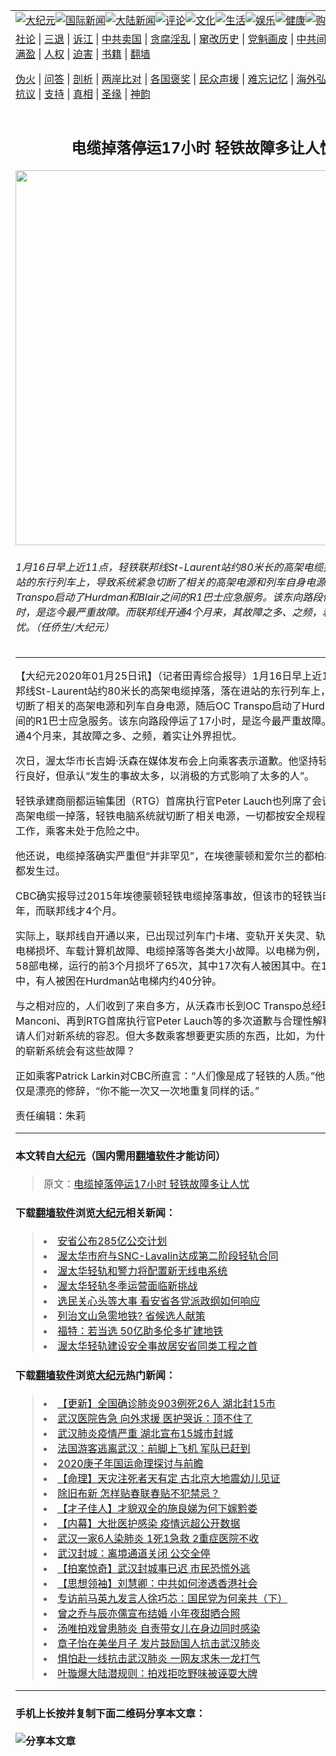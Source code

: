 <a name="1" id="1" target="_blank"></a><span id="1"></span>
<table border="0"><tr><td colspan="2" VALIGN=TOP><a href="https://github.com/jvzcdz2791/djy/blob/master/gb/nsc413.md#1"><img src="https://raw.githubusercontent.com/jvzcdz2791/www/master/t/djy/1.jpg" title="大纪元"></a><a href="https://github.com/jvzcdz2791/djy/blob/master/gb/n24hr.md#1"><img src="https://raw.githubusercontent.com/jvzcdz2791/www/master/t/djy/3.jpg" title="国际新闻"></a><a href="https://github.com/jvzcdz2791/djy/blob/master/gb/nsc413.md#1"><img src="https://raw.githubusercontent.com/jvzcdz2791/www/master/t/djy/4.jpg" title="大陆新闻"></a><a href="https://github.com/jvzcdz2791/djy/blob/master/gb/news392.md#1"><img src="https://raw.githubusercontent.com/jvzcdz2791/www/master/t/djy/5.jpg" title="评论"></a><a href="https://github.com/jvzcdz2791/djy/blob/master/gb/news2007.md#1"><img src="https://raw.githubusercontent.com/jvzcdz2791/www/master/t/djy/6.jpg" title="文化"></a><a href="https://github.com/jvzcdz2791/djy/blob/master/gb/news2008.md#1"><img src="https://raw.githubusercontent.com/jvzcdz2791/www/master/t/djy/7.jpg" title="生活"></a><a href="https://github.com/jvzcdz2791/djy/blob/master/gb/ncyule.md#1"><img src="https://raw.githubusercontent.com/jvzcdz2791/www/master/t/djy/8.jpg" title="娱乐"></a><a href="https://github.com/jvzcdz2791/djy/blob/master/gb/nsc1002.md#1"><img src="https://raw.githubusercontent.com/jvzcdz2791/www/master/t/djy/9.jpg" title="健康"><a href="https://www.youlucky.com"><img src="https://raw.githubusercontent.com/jvzcdz2791/www/master/t/djy/10.jpg" title="购物"></a><a href="https://donate.epochtimes.com/?utm_medium=epochtimes&utm_source=referral&utm_campaign=donate_button_djyarticleheader"><img src="https://raw.githubusercontent.com/jvzcdz2791/www/master/t/djy/12.jpg" title="捐款"></a></td></tr>
<tr><td colspan="2" VALIGN=TOP><a target="_blank" href="https://github.com/jvzcdz2791/djy/blob/master/gb/9p.md#1">社论</a> | <a target="_blank" href="https://github.com/jvzcdz2791/djy/blob/master/gb/nf5657.md#1">三退</a> | <a target="_blank" href="https://github.com/jvzcdz2791/djy/blob/master/gb/nf6123.md#1">诉江</a> | <a target="_blank" href="https://github.com/jvzcdz2791/djy/blob/master/gb/nf1176117.md#1">中共卖国</a> | <a target="_blank" href="https://github.com/jvzcdz2791/djy/blob/master/gb/nf5773.md#1">贪腐淫乱</a> | <a target="_blank" href="https://github.com/jvzcdz2791/djy/blob/master/gb/nf1176115.md#1">窜改历史</a> | <a target="_blank" href="https://github.com/jvzcdz2791/djy/blob/master/gb/nf1176107.md#1">党魁画皮</a> | <a target="_blank" href="https://github.com/jvzcdz2791/djy/blob/master/gb/nf1320400.md#1">中共间谍</a> | <a target="_blank" href="https://github.com/jvzcdz2791/djy/blob/master/gb/nf1176114.md#1">破坏传统</a> | <a target="_blank" href="https://github.com/jvzcdz2791/djy/blob/master/gb/nf5287.md#1">恶贯满盈</a> | <a target="_blank" href="https://github.com/jvzcdz2791/djy/blob/master/gb/ncid278.md#1">人权</a> | <a target="_blank" href="https://github.com/jvzcdz2791/djy/blob/master/gb/nf1176111.md#1">迫害</a> | <a target="_blank" href="https://github.com/jvzcdz2791/djy/blob/master/gb/nf1235328.md#1">书籍</a> | <a target="_blank" href="https://github.com/jvzcdz2791/www/blob/master/README.md?zsrh#1">翻墙</a></p><p><a target="_blank" href="https://github.com/jvzcdz2791/djy/blob/master/gb/nf5562.md#1">伪火</a> | <a target="_blank" href="https://github.com/jvzcdz2791/djy/blob/master/gb/nf4378.md#1">问答</a> | <a target="_blank" href="https://github.com/jvzcdz2791/djy/blob/master/gb/nf5792.md#1">剖析</a> | <a target="_blank" href="https://github.com/jvzcdz2791/djy/blob/master/gb/nf5735.md#1">两岸比对</a> | <a target="_blank" href="https://github.com/jvzcdz2791/djy/blob/master/gb/nf6119.md#1">各国褒奖</a> | <a target="_blank" href="https://github.com/jvzcdz2791/djy/blob/master/gb/nf6120.md#1">民众声援</a> | <a target="_blank" href="https://github.com/jvzcdz2791/djy/blob/master/gb/nf1188594.md#1">难忘记忆</a> | <a target="_blank" href="https://github.com/jvzcdz2791/djy/blob/master/gb/nf3180.md#1">海外弘传</a> | <a target="_blank" href="https://github.com/jvzcdz2791/djy/blob/master/gb/nf5410.md#1">万人上访</a> | <a target="_blank" href="https://github.com/jvzcdz2791/ntdtv/blob/master/gb/prog1530_1.md#1">和平抗议</a> | <a target="_blank" href="https://github.com/jvzcdz2791/djy/blob/master/gb/nf4386.md#1">支持</a> | <a target="_blank" href="https://github.com/jvzcdz2791/djy/blob/master/gb/nf4389.md#1">真相</a> | <a target="_blank" href="https://github.com/jvzcdz2791/djy/blob/master/gb/nf5790.md#1">圣缘</a> | <a target="_blank" href="https://github.com/jvzcdz2791/djy/blob/master/gb/nf4786.md#1">神韵</a></td></tr>
<tr><td VALIGN=TOP width="626"><h2 align=center>电缆掉落停运17小时 轻铁故障多让人忧</h2>
<img width="600" src="https://i.epochtimes.com/assets/uploads/2020/01/light-rail-Jonathan-right-600x400.jpg" />
<h6>1月16日早上近11点，轻铁联邦线St-Laurent站约80米长的高架电缆掉落，落在进站的东行列车上，导致系统紧急切断了相关的高架电源和列车自身电源，随后OC Transpo启动了Hurdman和Blair之间的R1巴士应急服务。该东向路段停运了17小时，是迄今最严重故障。而联邦线开通4个月来，其故障之多、之频，着实让外界担忧。（任侨生/大纪元）
</h6>
<hr>
<p>【大纪元2020年01月25日讯】（记者田青综合报导）1月16日早上近11点，轻铁联邦线St-Laurent站约80米长的高架电缆掉落，落在进站的东行列车上，导致系统紧急切断了相关的高架电源和列车自身电源，随后OC Transpo启动了Hurdman和Blair之间的R1巴士应急服务。该东向路段停运了17小时，是迄今最严重故障。而联邦线开通4个月来，其故障之多、之频，着实让外界担忧。</p>
<p>次日，渥太华市长吉姆·沃森在媒体发布会上向乘客表示道歉。他坚持轻铁系统总体运行良好，但承认“发生的事故太多，以消极的方式影响了太多的人”。</p>
<p>轻铁承建商丽都运输集团（RTG）首席执行官Peter Lauch也列席了会议。他表示，高架电缆一掉落，轻铁电脑系统就切断了相关电源，一切都按安全规程所预期的那样工作，乘客未处于危险之中。</p>
<p>他还说，电缆掉落确实严重但“并非罕见”，在埃德蒙顿和爱尔兰的都柏林等其它城市都发生过。</p>
<p>CBC确实报导过2015年埃德蒙顿轻铁电缆掉落事故，但该市的轻铁当时已运行了40年，而联邦线才4个月。</p>
<p>实际上，联邦线自开通以来，已出现过列车门卡堵、变轨开关失灵、轨道焊缝开裂、电梯损坏、车载计算机故障、电缆掉落等各类大小故障。以电梯为例，联邦线站内共58部电梯，运行的前3个月损坏了65次，其中17次有人被困其中。在16日的混乱中，有人被困在Hurdman站电梯内约40分钟。</p>
<p>与之相对应的，人们收到了来自多方，从沃森市长到OC Transpo总经理John Manconi、再到RTG首席执行官Peter Lauch等的多次道歉与合理性解释，他们都恳请人们对新系统的容忍。但大多数乘客想要更实质的东西，比如，为什么投入逾20亿的崭新系统会有这些故障？</p>
<p>正如乘客Patrick Larkin对CBC所直言：“人们像是成了轻铁的人质。”他认为那些道歉仅是漂亮的修辞，“你不能一次又一次地重复同样的话。”</p>
<p>责任编辑：朱莉</p>

<hr>

#### 本文转自<a href="https://www.epochtimes.com">大纪元</a>（国内需用<a href="https://git.io/JesJV">翻墙软件</a>才能访问）
> 原文：<a href="https://www.epochtimes.com/gb/20/1/24/n11819220.htm">电缆掉落停运17小时 轻铁故障多让人忧</a>


#### 下载<a href="https://git.io/JesJV">翻墙软件</a>浏览<a href="https://www.epochtimes.com">大纪元</a>相关新闻：
> <li><a href="https://www.epochtimes.com/gb/19/4/10/n11177330.htm">安省公布285亿公交计划</a></li>
> <li><a href="https://www.epochtimes.com/gb/19/4/6/n11168017.htm">渥太华市府与SNC-Lavalin达成第二阶段轻轨合同</a></li>
> <li><a href="https://www.epochtimes.com/gb/18/11/15/n10852964.htm">渥太华轻轨和警力将配置新无线电系统</a></li>
> <li><a href="https://www.epochtimes.com/gb/18/9/19/n10726442.htm">渥太华轻轨冬季运营面临新挑战</a></li>
> <li><a href="https://www.epochtimes.com/gb/18/5/31/n10445093.htm">选民关心头等大事 看安省各党派政纲如何响应</a></li>
> <li><a href="https://www.epochtimes.com/gb/18/5/29/n10438084.htm">列治文山急需地铁? 省候选人献策</a></li>
> <li><a href="https://www.epochtimes.com/gb/18/5/9/n10378035.htm">福特：若当选 50亿助多伦多扩建地铁</a></li>
> <li><a href="https://www.epochtimes.com/gb/18/3/7/n10199554.htm">渥太华轻轨建设安全事故居安省同类工程之首</a></li>

#### 下载<a href="https://git.io/JesJV">翻墙软件</a>浏览<a href="https://www.epochtimes.com">大纪元</a>热门新闻：
> <li><a href="https://www.epochtimes.com/gb/20/1/17/n11801312.htm">【更新】全国确诊肺炎903例死26人 湖北封15市</a></li>
> <li><a href="https://www.epochtimes.com/gb/20/1/24/n11818530.htm">武汉医院告急 向外求援 医护哭诉：顶不住了</a></li>
> <li><a href="https://www.epochtimes.com/gb/20/1/23/n11815786.htm">武汉肺炎疫情严重 湖北宣布15城市封城</a></li>
> <li><a href="https://www.epochtimes.com/gb/20/1/24/n11817620.htm">法国游客逃离武汉：前脚上飞机 军队已赶到</a></li>
> <li><a href="https://www.epochtimes.com/gb/20/1/20/n11807585.htm">2020庚子年国运命理探讨与前瞻</a></li>
> <li><a href="https://www.epochtimes.com/gb/20/1/9/n11778584.htm">【命理】天灾注死者天有定 古北京大地震幼儿见证</a></li>
> <li><a href="https://www.epochtimes.com/gb/20/1/17/n11801163.htm">除旧布新 怎样贴春联春贴不犯禁忌？</a></li>
> <li><a href="https://www.epochtimes.com/gb/20/1/14/n11793176.htm">【才子佳人】才貌双全的施良娣为何下嫁黔娄</a></li>
> <li><a href="https://www.epochtimes.com/gb/20/1/22/n11814163.htm">【内幕】大批医护感染 疫情远超公开数据</a></li>
> <li><a href="https://www.epochtimes.com/gb/20/1/22/n11812966.htm">武汉一家6人染肺炎 1死1急救 2重症医院不收</a></li>
> <li><a href="https://www.epochtimes.com/gb/20/1/22/n11813994.htm">武汉封城：离境通道关闭 公交全停</a></li>
> <li><a href="https://www.epochtimes.com/gb/20/1/23/n11814532.htm">【拍案惊奇】武汉封城事已迟 市民恐慌外逃</a></li>
> <li><a href="https://www.epochtimes.com/gb/20/1/20/n11808058.htm">【思想领袖】刘慧卿：中共如何渗透香港社会</a></li>
> <li><a href="https://www.epochtimes.com/gb/20/1/23/n11815115.htm">专访前马英九发言人徐巧芯：国民党为何亲共（下）</a></li>
> <li><a href="https://www.epochtimes.com/gb/20/1/23/n11815387.htm">曾之乔与辰亦儒宣布结婚 小年夜甜晒合照</a></li>
> <li><a href="https://www.epochtimes.com/gb/20/1/23/n11816941.htm">汤唯拍戏曾患肺炎 自责带女儿在身边同时感染</a></li>
> <li><a href="https://www.epochtimes.com/gb/20/1/23/n11816400.htm">章子怡在美坐月子 发片鼓励国人抗击武汉肺炎</a></li>
> <li><a href="https://www.epochtimes.com/gb/20/1/21/n11810594.htm">惧怕赴一线抗击武汉肺炎 一网友求朱一龙打气</a></li>
> <li><a href="https://www.epochtimes.com/gb/20/1/22/n11813819.htm">叶璇爆大陆潜规则：拍戏拒吃野味被诬耍大牌</a></li>
<hr>

#### 手机上长按并复制下面二维码分享本文章：<br><br><img src="http://d1p1.ip.zn2.us/v.php?action=qrcode&url=https://github.com/jvzcdz2791/djy/blob/master/gb/20/1/24/n11819220.md%231" title="分享本文章"></td><td VALIGN=TOP><a href="https://github.com/jvzcdz2791/djy/blob/master/gb/16/1/21/n4622075.md?dfh#1" target="_blank"><img src="https://raw.githubusercontent.com/jvzcdz2791/djy/master/gb/300/wei-f1.jpg" title="中共的伪火骗局"  alt="中共的伪火骗局"></a><br><a href="https://github.com/jvzcdz2791/www/blob/master/README.md?dfh#9" target="_blank"><img src="https://raw.githubusercontent.com/jvzcdz2791/djy/master/gb/300/yong-h.jpg" title="永恒的见证"  alt="永恒的见证"></a><br><a href="https://github.com/jvzcdz2791/djy/blob/master/gb/13/9/29/n3974789.md?dfh#1" target="_blank"><img src="https://raw.githubusercontent.com/jvzcdz2791/djy/master/gb/300/shang-lnz.jpg" title="善良女子被中共投男牢"  alt="善良女子被中共投男牢"></a><br><a href="https://github.com/jvzcdz2791/djy/blob/master/gb/16/3/16/n4663449.md?dfh#1" target="_blank"><img src="https://raw.githubusercontent.com/jvzcdz2791/djy/master/gb/300/huo-z3.jpg" title="警卫目击活摘器官"  alt="警卫目击活摘器官"></a><br><a href="https://github.com/jvzcdz2791/djy/blob/master/gb/16/8/7/n8177641.md?dfh#1" target="_blank"><img src="https://raw.githubusercontent.com/jvzcdz2791/djy/master/gb/300/huo-z4.jpg" title="证人描述活摘恐怖"  alt="证人描述活摘恐怖"></a><br><a href="https://github.com/jvzcdz2791/djy/blob/master/gb/10/4/19/n2881569.md?dfh#1" target="_blank"><img src="https://raw.githubusercontent.com/jvzcdz2791/djy/master/gb/300/huo-z1.jpg" title="揭开活摘器官黑幕"  alt="揭开活摘器官黑幕"></a><br><a href="https://github.com/jvzcdz2791/djy/blob/master/gb/10/11/7/n3077476.md?dfh#1" target="_blank"><img src="https://raw.githubusercontent.com/jvzcdz2791/djy/master/gb/300/ma-ks.jpg" title="马克思的成魔之路"  alt="马克思的成魔之路"></a><br><a href="https://github.com/jvzcdz2791/djy/blob/master/gb/14/6/9/n4173977.md?dfh#1" target="_blank"><img src="https://raw.githubusercontent.com/jvzcdz2791/djy/master/gb/300/chang-zs.jpg" title="藏字石 蕴天机"  alt="藏字石 蕴天机"></a><br><a href="https://github.com/jvzcdz2791/djy/blob/master/gb/18/5/10/n10381511.md?dfh#1" target="_blank"><img src="https://raw.githubusercontent.com/jvzcdz2791/djy/master/gb/300/st1.jpg" title="关注3亿人三退"  alt="关注3亿人三退"></a><br><a href="https://github.com/jvzcdz2791/djy/blob/master/gb/18/3/21/n10237682.md?dfh#1" target="_blank"><img src="https://raw.githubusercontent.com/jvzcdz2791/djy/master/gb/300/jie-t.jpg" title="解体中共复兴中华"  alt="解体中共复兴中华"></a><br><a href="https://github.com/jvzcdz2791/djy/blob/master/gb/9/2/9/n2422991.md?dfh#1" target="_blank"><img src="https://raw.githubusercontent.com/jvzcdz2791/djy/master/gb/300/gao-zs.jpg" title="中共迫害良心律师"  alt="中共迫害良心律师"></a><br><a href="https://github.com/jvzcdz2791/djy/blob/master/gb/18/12/9/n10900044.md?dfh#1" target="_blank"><img src="https://raw.githubusercontent.com/jvzcdz2791/djy/master/gb/300/sj1.jpg" title="303万人举报江泽民"  alt="303万人举报江泽民"></a><br><a href="https://github.com/jvzcdz2791/djy/blob/master/gb/18/8/28/n10672014.md?dfh#1" target="_blank"><img src="https://raw.githubusercontent.com/jvzcdz2791/djy/master/gb/300/sj2.jpg" title="这些官员为何起诉江泽民"  alt="这些官员为何起诉江泽民"></a><br><a href="https://github.com/jvzcdz2791/djy/blob/master/gb/8/12/18/n2367165.md?dfh#1" target="_blank"><img src="https://raw.githubusercontent.com/jvzcdz2791/djy/master/gb/300/liangan.jpg" title="海峡两岸的强烈对比"  alt="海峡两岸的强烈对比"></a><br><a href="https://github.com/jvzcdz2791/djy/blob/master/gb/15/12/10/n4593139.md?dfh#1" target="_blank"><img src="https://raw.githubusercontent.com/jvzcdz2791/djy/master/gb/300/jia-ndzl.jpg" title="加拿大总理的贺信"  alt="加拿大总理的贺信"></a><br><a href="https://github.com/jvzcdz2791/djy/blob/master/gb/11/6/17/n3289382.md?dfh#1" target="_blank"><img src="https://raw.githubusercontent.com/jvzcdz2791/djy/master/gb/300/xiao-wd.jpg" title="探寻真相兼听则明"  alt="探寻真相兼听则明"></a><br><a href="https://github.com/jvzcdz2791/djy/blob/master/gb/18/10/27/n10812623.md?dfh#1" target="_blank"><img src="https://raw.githubusercontent.com/jvzcdz2791/djy/master/gb/300/yindu.jpg" title="印度媒体报道东方"  alt="印度媒体报道东方"></a><br><a href="https://github.com/jvzcdz2791/djy/blob/master/gb/18/6/9/n10469652.md?dfh#1" target="_blank"><img src="https://raw.githubusercontent.com/jvzcdz2791/djy/master/gb/300/xie-j.jpg" title="不一样的海外校园"  alt="不一样的海外校园"></a><br><a href="https://github.com/jvzcdz2791/djy/blob/master/gb/7/4/5/n1669415.md?dfh#1" target="_blank"><img src="https://raw.githubusercontent.com/jvzcdz2791/djy/master/gb/300/li-up.jpg" title="从大师到徒弟的传奇"  alt="从大师到徒弟的传奇"></a><br><a href="https://github.com/jvzcdz2791/djy/blob/master/gb/17/5/26/n9191512.md?dfh#1" target="_blank"><img src="https://raw.githubusercontent.com/jvzcdz2791/djy/master/gb/300/zfl2.jpg" title="亿万人与东方一本奇书"  alt="亿万人与东方一本奇书"></a><br><a href="https://github.com/jvzcdz2791/djy/blob/master/gb/13/11/27/n4020290.md?dfh#1" target="_blank"><img src="https://raw.githubusercontent.com/jvzcdz2791/djy/master/gb/300/zhen-h.jpg" title="大陆见不到的震撼场面"  alt="大陆见不到的震撼场面"></a><br><a href="https://github.com/jvzcdz2791/djy/blob/master/gb/15/7/17/n4482910.md?dfh#1" target="_blank"><img src="https://raw.githubusercontent.com/jvzcdz2791/djy/master/gb/300/dalu-sk.jpg" title="人心向善 大陆当初盛况"  alt="人心向善 大陆当初盛况"></a><br><a href="https://github.com/jvzcdz2791/djy/blob/master/gb/19/1/5/n10955468.md?dfh#1" target="_blank"><img src="https://raw.githubusercontent.com/jvzcdz2791/djy/master/gb/300/zfl1.jpg" title="追寻真理 这书讲什么"  alt="追寻真理 这书讲什么"></a><br><a href="https://github.com/jvzcdz2791/www/blob/master/README.md?dfh#1" target="_blank"><img src="https://raw.githubusercontent.com/jvzcdz2791/djy/master/gb/300/fq1.jpg" title="下载免费翻墙软件"  alt="下载免费翻墙软件"></a><br></td></tr></table>
